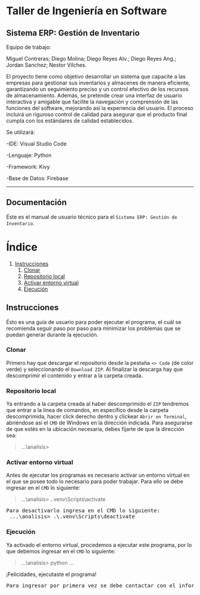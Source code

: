 # **Taller de Ingeniería en Software**

## **Sistema ERP: Gestión de Inventario**

Equipo de trabajo:

Miguel Contreras; Diego Molina; Diego Reyes Alv.; Diego Reyes Ang.; Jordan Sanchez; Nestor Vilches.

El proyecto tiene como objetivo desarrollar un sistema que capacite a las empresas para gestionar sus inventarios y almacenes de manera eficiente, garantizando un seguimiento preciso y un control efectivo de los recursos de almacenamiento. Además, se pretende crear una interfaz de usuario interactiva y amigable que facilite la navegación y comprensión de las funciones del software, mejorando así la experiencia del usuario. El proceso incluirá un riguroso control de calidad para asegurar que el producto final cumpla con los estándares de calidad establecidos.

Se utilizará:

-IDE: Visual Studio Code

-Lenguaje: Python

-Framework: Kivy

-Base de Datos: Firebase

---

## **Documentación**

Éste es el manual de usuario técnico para el `Sistema ERP: Gestión de Inventario`.

# **Índice**

1. [Instrucciones](#instrucciones)
    1. [Clonar](#clonar)
    2. [Repositorio local](#repositorio-local)
    3. [Activar entorno virtual](#activar-entorno-virtual)
    4. [Ejecución](#ejecución)

## **Instrucciones**
Ésto es una guía de usuario para poder ejecutar el programa, el cuál se recomienda seguir paso por paso para minimizar los problemas que se puedan generar durante la ejecución.

### **Clonar**

Primero hay que descargar el repositorio desde la pestaña `<> Code` (de color verde) y seleccionando el `Download ZIP`. Al finalizar la descarga hay que descomprimir el contenido y entrar a la carpeta creada.

### **Repositorio local**

Ya entrando a la carpeta creada al haber descomprimido el `ZIP` tendremos que entrar a la línea de comandos, en específico desde la carpeta descomprimida, hacer click derecho dentro y clickear `Abrir en Terminal`, abriéndose así el `CMD` de Windows en la dirección indicada. Para asegurarse de que estés en la ubicación necesaria, debes fijarte de que la dirección sea:
> ...\analisis>

### **Activar entorno virtual**

Antes de ejecutar los programas es necesario activar un entorno virtual en el que se posee todo lo necesario para poder trabajar. Para ello se debe ingresar en el `CMD` lo siguiente:
> ...\analisis> .\.venv\Scripts\activate

<pre>Para desactivarlo ingresa en el CMD lo siguiente: 
 ...\analisis> .\.venv\Scripts\deactivate</pre>

### **Ejecución**

Ya activado el entorno virtual, procedemos a ejecutar este programa, por lo que debemos ingresar en el `CMD` lo siguiente:
> ...\analisis> python ...

¡Felicidades, ejecutaste el programa!

<pre>Para ingresar por primera vez se debe contactar con el informático encargado de la base de datos para poder registrarse.</pre>
